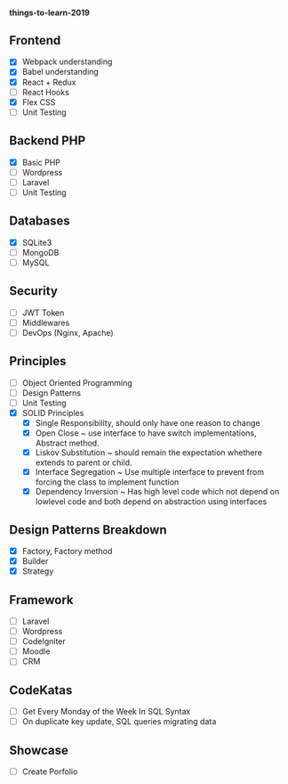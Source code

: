 #### things-to-learn-2019

Frontend
---
- [x] Webpack understanding
- [x] Babel understanding
- [x] React + Redux
- [ ] React Hooks
- [x] Flex CSS
- [ ] Unit Testing

Backend PHP
---
- [x] Basic PHP
- [ ] Wordpress
- [ ] Laravel
- [ ] Unit Testing

Databases
---
- [x] SQLite3
- [ ] MongoDB
- [ ] MySQL

Security
---
- [ ] JWT Token
- [ ] Middlewares
- [ ] DevOps (Nginx, Apache)

Principles
---
- [ ] Object Oriented Programming
- [ ] Design Patterns
- [ ] Unit Testing
- [x] SOLID Principles
  - [x] Single Responsibility, should only have one reason to change
  - [x] Open Close ~ use interface to have switch implementations, Abstract method.
  - [x] Liskov Substitution ~ should remain the expectation whethere extends to parent or child.
  - [x] Interface Segregation ~ Use multiple interface to prevent from forcing the class to implement function
  - [x] Dependency Inversion ~ Has high level code which not depend on lowlevel code and both depend on abstraction using interfaces

Design Patterns Breakdown
---
- [x] Factory, Factory method
- [x] Builder
- [x] Strategy

Framework
---
- [ ] Laravel
- [ ] Wordpress
- [ ] CodeIgniter
- [ ] Moodle
- [ ] CRM

CodeKatas
---
- [ ] Get Every Monday of the Week In SQL Syntax
- [ ] On duplicate key update, SQL queries migrating data

Showcase
---
- [ ] Create Porfolio

